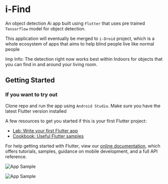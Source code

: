 # i-Find

An object detection Ai app built using `Flutter` that uses pre trained `Tensorflow` model for object detection.

This application will eventually be merged to `i-Droid` project, which is a whole ecosystem of apps that aims to help blind people live like normal people

Imp Info: The detection right now works best within Indoors for objects that you can find in and around your living room.

## Getting Started

### If you want to try out

Clone repo and run the app using `Android Studio`.
Make sure you have the latest Flutter version installed


A few resources to get you started if this is your first Flutter project:

- [Lab: Write your first Flutter app](https://flutter.dev/docs/get-started/codelab)
- [Cookbook: Useful Flutter samples](https://flutter.dev/docs/cookbook)

For help getting started with Flutter, view our
[online documentation](https://flutter.dev/docs), which offers tutorials,
samples, guidance on mobile development, and a full API reference.


![App Sample](../main/assets/sample_file_1.jpg)

![App Sample](../main/assets/sample_file_2.jpg)
